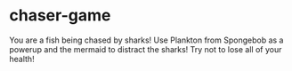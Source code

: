 # chaser-game

You are a fish being chased by sharks! Use Plankton from Spongebob as a powerup and the mermaid to distract the sharks! Try not to lose all of your health!
